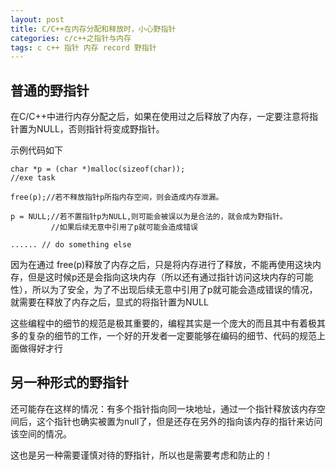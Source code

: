 ```yaml
---
layout: post
title: C/C++在内存分配和释放时，小心野指针
categories: c/c++之指针与内存
tags: c c++ 指针 内存 record 野指针
---
```



普通的野指针
------

在C/C++中进行内存分配之后，如果在使用过之后释放了内存，一定要注意将指针置为NULL，否则指针将变成野指针。

示例代码如下

    char *p = (char *)malloc(sizeof(char));
    //exe task
    
    free(p);//若不释放指针p所指内存空间，则会造成内存泄漏。
    
    p = NULL;//若不置指针p为NULL,则可能会被误以为是合法的，就会成为野指针。
             //如果后续无意中引用了p就可能会造成错误
    
    ...... // do something else

因为在通过 free(p)释放了内存之后，只是将内存进行了释放，不能再使用这块内存，但是这时候p还是会指向这块内存（所以还有通过指针访问这块内存的可能性），所以为了安全，为了不出现后续无意中引用了p就可能会造成错误的情况，就需要在释放了内存之后，显式的将指针置为NULL

这些编程中的细节的规范是极其重要的，编程其实是一个庞大的而且其中有着极其多的复杂的细节的工作，一个好的开发者一定要能够在编码的细节、代码的规范上面做得好才行

另一种形式的野指针
---------

还可能存在这样的情况：有多个指针指向同一块地址，通过一个指针释放该内存空间后，这个指针也确实被置为null了，但是还存在另外的指向该内存的指针来访问该空间的情况。

这也是另一种需要谨慎对待的野指针，所以也是需要考虑和防止的！